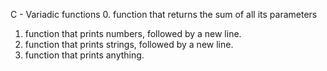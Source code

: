 C - Variadic functions
0. function that returns the sum of all its parameters
1. function that prints numbers, followed by a new line.
2. function that prints strings, followed by a new line.
3. function that prints anything.
